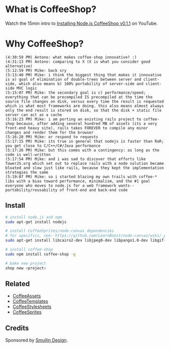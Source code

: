 # What is CoffeeShop?

Watch the 15min intro to [Installing Node.js CoffeeShop v0.1.1](http://youtu.be/sdVvesNOn6g) on YouTube.

# Why CoffeeShop?

    (4:30:59 PM) Antono: what makes coffee-shop innovative? :)
    (4:31:13 PM) Antono: comparing to X (X is what you consider good alternative)
    (5:12:59 PM) Mike: back sry
    (5:13:40 PM) Mike: i think the biggest thing that makes it innovative is a) goal of elimination of double-trees between server and client-side, which also means b) 100% portability of server-side and client-side MVC logic 
    (5:15:07 PM) Mike: the secondary goal is c) performance/speed; everything that can be precompiled IS precompiled at the time the source file changes on disk, versus every time the result is requested which is what most frameworks are doing. this also means almost always only the end result is stored on disk, so that the disk + static file server can act as a cache
    (5:16:23 PM) Mike: i am porting an existing rails project to coffee-shop because, after adding several hundred MB of assets (its a very front-end heavy site), rails takes FOREVER to compile any minor changes and render them for the browser
    (5:16:28 PM) Mike: or respond to requests
    (5:17:15 PM) Mike: its true in general that nodejs is faster than RoR; you get close to C/C++/C#/Java performance
    (5:17:26 PM) Mike: but this comes with a contingency: as long as the code is well-written
    (5:17:54 PM) Mike: and i was sad to discover that efforts like TowerJS.org which set out to replace rails with a node solution became bloated and slow just like rails, because they kept the implementation strategies the same
    (5:19:07 PM) Mike: so i started blazing my own trails with coffee-* libs with a bias toward performance, minimalism, and the #1 goal everyone who moves to node.js for a web framework wants--portability/reusability of front-end and back-end code

## Install

```bash
# install node.js and npm
sudo apt-get install nodejs

# install CoffeeSprites/node-canvas dependencies
# for specifics, see: https://github.com/LearnBoost/node-canvas/wiki/_pages
sudo apt-get install libcairo2-dev libjpeg8-dev libpango1.0-dev libgif-dev build-essential g++ # ubuntu only

# install coffee-shop
sudo npm install coffee-shop -g

# bake new project
shop new <project>
```

## Related

* [CoffeeAssets](https://github.com/mikesmullin/coffee-assets)
* [CoffeeTemplates](https://github.com/mikesmullin/coffee-templates)
* [CoffeeStylesheets](https://github.com/mikesmullin/coffee-stylesheets)
* [CoffeeSprites](https://github.com/mikesmullin/coffee-sprites)

## Credits

Sponsored by [Smullin Design](http://www.smullindesign.com/).
